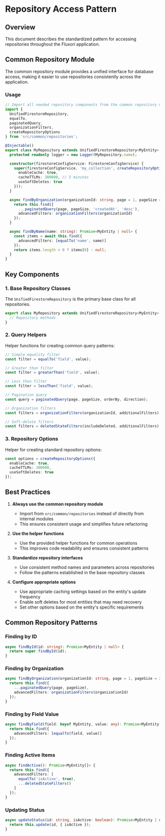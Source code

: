 # Repository Access Pattern

## Overview

This document describes the standardized pattern for accessing repositories throughout the Fluxori application.

## Common Repository Module

The common repository module provides a unified interface for database access, making it easier to use repositories consistently across the application.

### Usage

```typescript
// Import all needed repository components from the common repository module
import { 
  UnifiedFirestoreRepository,
  equalTo,
  paginatedQuery,
  organizationFilters,
  createRepositoryOptions
} from 'src/common/repositories';

@Injectable()
export class MyRepository extends UnifiedFirestoreRepository<MyEntity> implements OnModuleInit {
  protected readonly logger = new Logger(MyRepository.name);

  constructor(firestoreConfigService: FirestoreConfigService) {
    super(firestoreConfigService, 'my_collection', createRepositoryOptions({
      enableCache: true,
      cacheTTLMs: 300000, // 5 minutes
      useSoftDeletes: true
    }));
  }

  async findByOrganization(organizationId: string, page = 1, pageSize = 20): Promise<MyEntity[]> {
    return this.find({
      ...paginatedQuery(page, pageSize, 'createdAt', 'desc'),
      advancedFilters: organizationFilters(organizationId)
    });
  }

  async findByName(name: string): Promise<MyEntity | null> {
    const items = await this.find({
      advancedFilters: [equalTo('name', name)]
    });
    return items.length > 0 ? items[0] : null;
  }
}
```

## Key Components

### 1. Base Repository Classes

The `UnifiedFirestoreRepository` is the primary base class for all repositories.

```typescript
export class MyRepository extends UnifiedFirestoreRepository<MyEntity> {
  // Repository methods
}
```

### 2. Query Helpers

Helper functions for creating common query patterns:

```typescript
// Simple equality filter
const filter = equalTo('field', value);

// Greater than filter
const filter = greaterThan('field', value);

// Less than filter
const filter = lessThan('field', value);

// Pagination query
const query = paginatedQuery(page, pageSize, orderBy, direction);

// Organization filters
const filters = organizationFilters(organizationId, additionalFilters);

// Soft-delete filters
const filters = deletedStateFilters(includeDeleted, additionalFilters);
```

### 3. Repository Options

Helper for creating standard repository options:

```typescript
const options = createRepositoryOptions({
  enableCache: true,
  cacheTTLMs: 300000,
  useSoftDeletes: true
});
```

## Best Practices

1. **Always use the common repository module**
   - Import from `src/common/repositories` instead of directly from internal modules
   - This ensures consistent usage and simplifies future refactoring

2. **Use the helper functions**
   - Use the provided helper functions for common operations
   - This improves code readability and ensures consistent patterns

3. **Standardize repository interfaces**
   - Use consistent method names and parameters across repositories
   - Follow the patterns established in the base repository classes

4. **Configure appropriate options**
   - Use appropriate caching settings based on the entity's update frequency
   - Enable soft deletes for most entities that may need recovery
   - Set other options based on the entity's specific requirements

## Common Repository Patterns

### Finding by ID

```typescript
async findById(id: string): Promise<MyEntity | null> {
  return super.findById(id);
}
```

### Finding by Organization

```typescript
async findByOrganization(organizationId: string, page = 1, pageSize = 20): Promise<MyEntity[]> {
  return this.find({
    ...paginatedQuery(page, pageSize),
    advancedFilters: organizationFilters(organizationId)
  });
}
```

### Finding by Field Value

```typescript
async findByField(field: keyof MyEntity, value: any): Promise<MyEntity[]> {
  return this.find({
    advancedFilters: [equalTo(field, value)]
  });
}
```

### Finding Active Items

```typescript
async findActive(): Promise<MyEntity[]> {
  return this.find({
    advancedFilters: [
      equalTo('isActive', true),
      ...deletedStateFilters()
    ]
  });
}
```

### Updating Status

```typescript
async updateStatus(id: string, isActive: boolean): Promise<MyEntity | null> {
  return this.update(id, { isActive });
}
```